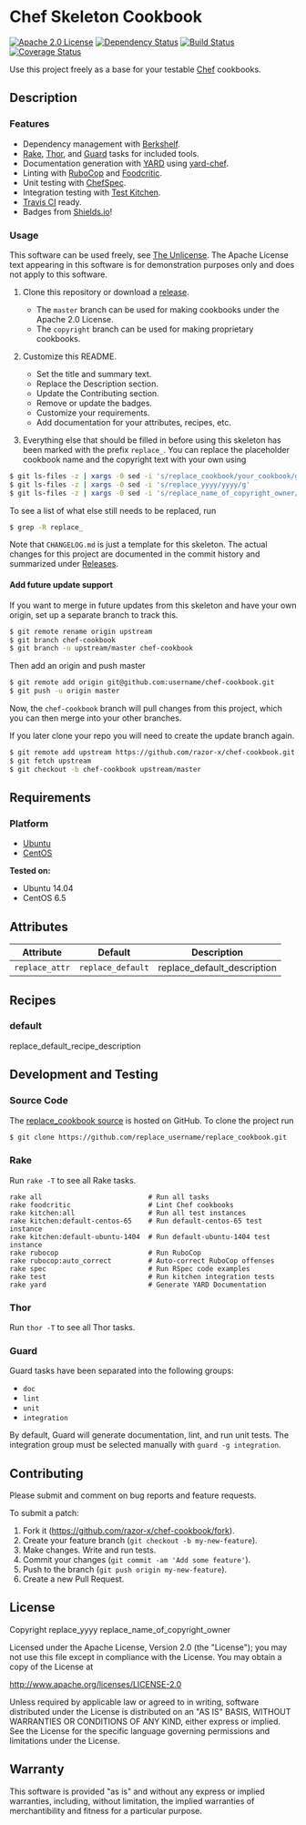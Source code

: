 # Chef Skeleton Cookbook

[![Apache 2.0 License](http://img.shields.io/badge/license-Apache_2.0-red.svg?style=flat)](./LICENSE.txt)
[![Dependency Status](http://img.shields.io/gemnasium/razor-x/chef-cookbook.svg?style=flat)](https://gemnasium.com/razor-x/chef-cookbook)
[![Build Status](http://img.shields.io/travis/razor-x/chef-cookbook.svg?style=flat)](https://travis-ci.org/razor-x/chef-cookbook)
[![Coverage Status](http://img.shields.io/coveralls/razor-x/chef-cookbook.svg?style=flat)](https://coveralls.io/r/razor-x/chef-cookbook)

Use this project freely as a base for your testable [Chef] cookbooks.

[Chef]: http://www.getchef.com/chef/

## Description

### Features

* Dependency management with [Berkshelf].
* [Rake], [Thor], and [Guard] tasks for included tools.
* Documentation generation with [YARD] using [yard-chef].
* Linting with [RuboCop] and [Foodcritic].
* Unit testing with [ChefSpec].
* Integration testing with [Test Kitchen].
* [Travis CI] ready.
* Badges from [Shields.io]!

[Berkshelf]: http://berkshelf.com/index.html
[ChefSpec]: http://sethvargo.github.io/chefspec/
[Foodcritic]: http://acrmp.github.io/foodcritic/
[Guard]: http://guardgem.org/
[Rake]: https://github.com/jimweirich/rake
[RuboCop]: https://github.com/bbatsov/rubocop
[Shields.io]: http://shields.io/
[Test Kitchen]: http://kitchen.ci/
[Thor]: http://whatisthor.com/
[Travis CI]: https://travis-ci.org/
[YARD]: http://yardoc.org/index.html
[yard-chef]: https://github.com/rightscale/yard-chef

### Usage

This software can be used freely, see [The Unlicense].
The Apache License text appearing in this software is for
demonstration purposes only and does not apply to this software.

1. Clone this repository or download a [release][Releases].
   - The `master` branch can be used for making cookbooks under the Apache 2.0 License.
   - The `copyright` branch can be used for making proprietary cookbooks.

2. Customize this README.
   - Set the title and summary text.
   - Replace the Description section.
   - Update the Contributing section.
   - Remove or update the badges.
   - Customize your requirements.
   - Add documentation for your attributes, recipes, etc.

3. Everything else that should be filled in before using this skeleton
   has been marked with the prefix `replace_`.
   You can replace the placeholder cookbook name
   and the copyright text with your own using

````bash
$ git ls-files -z | xargs -0 sed -i 's/replace_cookbook/your_cookbook/g'
$ git ls-files -z | xargs -0 sed -i 's/replace_yyyy/yyyy/g'
$ git ls-files -z | xargs -0 sed -i 's/replace_name_of_copyright_owner/name_of_copyright_owner/g'
````

   To see a list of what else still needs to be replaced, run

````bash
$ grep -R replace_
````

Note that `CHANGELOG.md` is just a template for this skeleton.
The actual changes for this project are documented in the commit history
and summarized under [Releases].

[Releases]: https://github.com/razor-x/chef-cookbook/releases
[The Unlicense]: http://unlicense.org/UNLICENSE

#### Add future update support

If you want to merge in future updates from this skeleton and have your own origin,
set up a separate branch to track this.

````bash
$ git remote rename origin upstream
$ git branch chef-cookbook
$ git branch -u upstream/master chef-cookbook
````

Then add an origin and push master

````bash
$ git remote add origin git@github.com:username/chef-cookbook.git
$ git push -u origin master
````

Now, the `chef-cookbook` branch will pull changes from this project,
which you can then merge into your other branches.

If you later clone your repo you will need to create the update branch again.

````bash
$ git remote add upstream https://github.com/razor-x/chef-cookbook.git
$ git fetch upstream
$ git checkout -b chef-cookbook upstream/master
````

## Requirements

### Platform

- [Ubuntu](http://www.ubuntu.com/)
- [CentOS](http://www.centos.org/)

**Tested on:**

- Ubuntu 14.04
- CentOS 6.5

## Attributes

Attribute      | Default           | Description
---------------|-------------------|------------
`replace_attr` | `replace_default` | replace_default_description

## Recipes

### default

replace_default_recipe_description

## Development and Testing

### Source Code

The [replace_cookbook source](https://github.com/replace_username/replace_cookbook)
is hosted on GitHub.
To clone the project run

````bash
$ git clone https://github.com/replace_username/replace_cookbook.git
````

### Rake

Run `rake -T` to see all Rake tasks.

````
rake all                          # Run all tasks
rake foodcritic                   # Lint Chef cookbooks
rake kitchen:all                  # Run all test instances
rake kitchen:default-centos-65    # Run default-centos-65 test instance
rake kitchen:default-ubuntu-1404  # Run default-ubuntu-1404 test instance
rake rubocop                      # Run RuboCop
rake rubocop:auto_correct         # Auto-correct RuboCop offenses
rake spec                         # Run RSpec code examples
rake test                         # Run kitchen integration tests
rake yard                         # Generate YARD Documentation
````

### Thor

Run `thor -T` to see all Thor tasks.

### Guard

Guard tasks have been separated into the following groups:

- `doc`
- `lint`
- `unit`
- `integration`

By default, Guard will generate documentation, lint, and run unit tests.
The integration group must be selected manually with `guard -g integration`.

## Contributing

Please submit and comment on bug reports and feature requests.

To submit a patch:

1. Fork it (https://github.com/razor-x/chef-cookbook/fork).
2. Create your feature branch (`git checkout -b my-new-feature`).
3. Make changes. Write and run tests.
4. Commit your changes (`git commit -am 'Add some feature'`).
5. Push to the branch (`git push origin my-new-feature`).
6. Create a new Pull Request.

## License

Copyright replace_yyyy replace_name_of_copyright_owner

Licensed under the Apache License, Version 2.0 (the "License");
you may not use this file except in compliance with the License.
You may obtain a copy of the License at

http://www.apache.org/licenses/LICENSE-2.0

Unless required by applicable law or agreed to in writing, software
distributed under the License is distributed on an "AS IS" BASIS,
WITHOUT WARRANTIES OR CONDITIONS OF ANY KIND, either express or implied.
See the License for the specific language governing permissions and
limitations under the License.

## Warranty

This software is provided "as is" and without any express or
implied warranties, including, without limitation, the implied
warranties of merchantibility and fitness for a particular
purpose.
